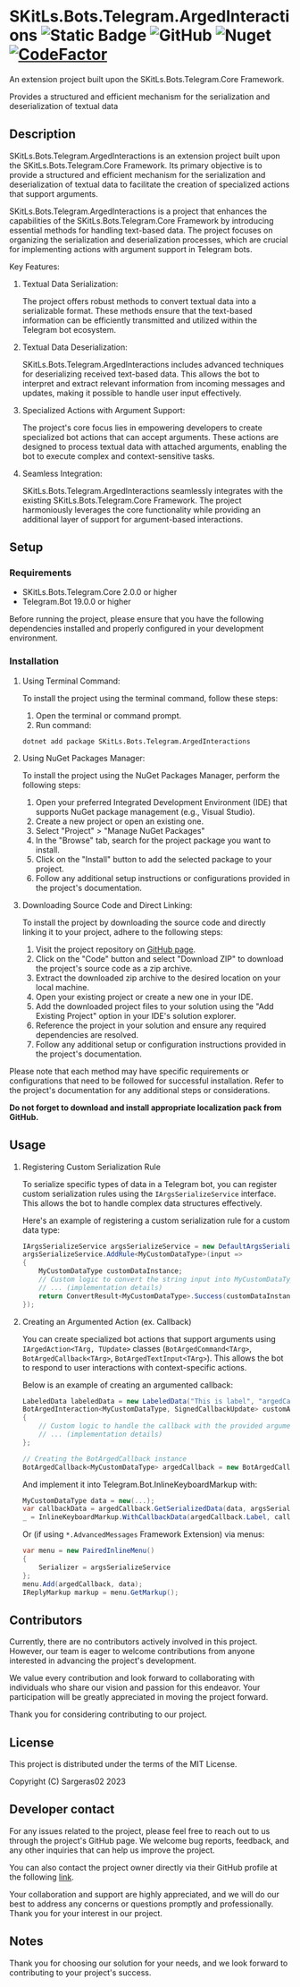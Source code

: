 # SKitLs.Bots.Telegram.ArgedInteractions ![Static Badge](https://img.shields.io/badge/Follow%20GitHub%20-%20black?logo=github&link=https%3A%2F%2Fgithub.com%2FSargeras02%2FSKitLs.Bots.Telegram.git) ![GitHub](https://img.shields.io/github/license/Sargeras02/SKitLs.Bots.Telegram) ![Nuget](https://img.shields.io/nuget/v/SKitLs.Bots.Telegram.ArgedInteractions) [![CodeFactor](https://www.codefactor.io/repository/github/sargeras02/skitls.bots.telegram/badge)](https://www.codefactor.io/repository/github/sargeras02/skitls.bots.telegram)

An extension project built upon the SKitLs.Bots.Telegram.Core Framework.

Provides a structured and efficient mechanism for the serialization and deserialization of textual data

## Description

SKitLs.Bots.Telegram.ArgedInteractions is an extension project built upon the SKitLs.Bots.Telegram.Core Framework.
Its primary objective is to provide a structured and efficient mechanism for the serialization and deserialization
of textual data to facilitate the creation of specialized actions that support arguments.

SKitLs.Bots.Telegram.ArgedInteractions is a project that enhances the capabilities of the SKitLs.Bots.Telegram.Core Framework
by introducing essential methods for handling text-based data.
The project focuses on organizing the serialization and deserialization processes, which are crucial for implementing actions
with argument support in Telegram bots.

Key Features:

1. Textual Data Serialization:

    The project offers robust methods to convert textual data into a serializable format.
    These methods ensure that the text-based information can be efficiently transmitted and utilized within the Telegram bot ecosystem.

2. Textual Data Deserialization:

    SKitLs.Bots.Telegram.ArgedInteractions includes advanced techniques for deserializing received text-based data.
    This allows the bot to interpret and extract relevant information from incoming messages and updates, making it possible to handle user input effectively.

3. Specialized Actions with Argument Support:

    The project's core focus lies in empowering developers to create specialized bot actions that can accept arguments.
    These actions are designed to process textual data with attached arguments, enabling the bot to execute complex and context-sensitive tasks.

4. Seamless Integration:

    SKitLs.Bots.Telegram.ArgedInteractions seamlessly integrates with the existing SKitLs.Bots.Telegram.Core Framework.
    The project harmoniously leverages the core functionality while providing an additional layer of support for argument-based interactions.

## Setup

### Requirements

- SKitLs.Bots.Telegram.Core 2.0.0 or higher
- Telegram.Bot 19.0.0 or higher

Before running the project, please ensure that you have the following dependencies installed and properly configured in your development environment.

### Installation

1. Using Terminal Command:
    
    To install the project using the terminal command, follow these steps:

    1. Open the terminal or command prompt.
    2. Run command:
    
    ```
    dotnet add package SKitLs.Bots.Telegram.ArgedInteractions
    ```

2. Using NuGet Packages Manager:

    To install the project using the NuGet Packages Manager, perform the following steps:

    1. Open your preferred Integrated Development Environment (IDE) that supports NuGet package management (e.g., Visual Studio).
    2. Create a new project or open an existing one.
    3. Select "Project" > "Manage NuGet Packages"
    4. In the "Browse" tab, search for the project package you want to install.
    5. Click on the "Install" button to add the selected package to your project.
    5. Follow any additional setup instructions or configurations provided in the project's documentation.

3. Downloading Source Code and Direct Linking:

    To install the project by downloading the source code and directly linking it to your project, adhere to the following steps:

    1. Visit the project repository on [GitHub page](https://github.com/Sargeras02/SKitLs.Bots.Telegram.git).
    2. Click on the "Code" button and select "Download ZIP" to download the project's source code as a zip archive.
    3. Extract the downloaded zip archive to the desired location on your local machine.
    4. Open your existing project or create a new one in your IDE.
    5. Add the downloaded project files to your solution using the "Add Existing Project" option in your IDE's solution explorer.
    6. Reference the project in your solution and ensure any required dependencies are resolved.
    7. Follow any additional setup or configuration instructions provided in the project's documentation.

Please note that each method may have specific requirements or configurations that need to be followed for successful installation.
Refer to the project's documentation for any additional steps or considerations.

**Do not forget to download and install appropriate localization pack from GitHub.**

## Usage

1. Registering Custom Serialization Rule

    To serialize specific types of data in a Telegram bot, you can register custom serialization rules using the
    `IArgsSerializeService` interface. This allows the bot to handle complex data structures effectively.
 
    Here's an example of registering a custom serialization rule for a custom data type:

    ```C#
    IArgsSerializeService argsSerializeService = new DefaultArgsSerializeService();
    argsSerializeService.AddRule<MyCustomDataType>(input =>
    {
        MyCustomDataType customDataInstance;
        // Custom logic to convert the string input into MyCustomDataType
        // ... (implementation details)
        return ConvertResult<MyCustomDataType>.Success(customDataInstance);
    });
    ```

2. Creating an Argumented Action (ex. Callback)

    You can create specialized bot actions that support arguments using `IArgedAction<TArg, TUpdate>` classes
    (`BotArgedCommand<TArg>`, `BotArgedCallback<TArg>`, `BotArgedTextInput<TArg>`).
    This allows the bot to respond to user interactions with context-specific actions.

    Below is an example of creating an argumented callback:

    ```C#
    LabeledData labeledData = new LabeledData("This is label", "argedCallbackId");
    BotArgedInteraction<MyCustomDataType, SignedCallbackUpdate> customArgAction = async (args, update) =>
    {
        // Custom logic to handle the callback with the provided arguments
        // ... (implementation details)
    };

    // Creating the BotArgedCallback instance
    BotArgedCallback<MyCustomDataType> argedCallback = new BotArgedCallback<MyCustomDataType>(labeledData, customArgAction);
    ```

    And implement it into Telegram.Bot.InlineKeyboardMarkup with:

    ```C#
    MyCustomDataType data = new(...);
    var callbackData = argedCallback.GetSerializedData(data, argsSerializeService);
    _ = InlineKeyboardMarkup.WithCallbackData(argedCallback.Label, callbackData);
    ```

    Or (if using `*.AdvancedMessages` Framework Extension) via menus:

    ```C#
    var menu = new PairedInlineMenu()
    {
        Serializer = argsSerializeService
    };
    menu.Add(argedCallback, data);
    IReplyMarkup markup = menu.GetMarkup();
    ```

## Contributors

Currently, there are no contributors actively involved in this project.
However, our team is eager to welcome contributions from anyone interested in advancing the project's development.

We value every contribution and look forward to collaborating with individuals who share our vision and passion for this endeavor.
Your participation will be greatly appreciated in moving the project forward.

Thank you for considering contributing to our project.

## License

This project is distributed under the terms of the MIT License.

Copyright (C) Sargeras02 2023

## Developer contact

For any issues related to the project, please feel free to reach out to us through the project's GitHub page.
We welcome bug reports, feedback, and any other inquiries that can help us improve the project.

You can also contact the project owner directly via their GitHub profile at the following [link](https://github.com/Sargeras02).

Your collaboration and support are highly appreciated, and we will do our best to address any concerns or questions promptly and professionally.
Thank you for your interest in our project.

## Notes

Thank you for choosing our solution for your needs, and we look forward to contributing to your project's success.

